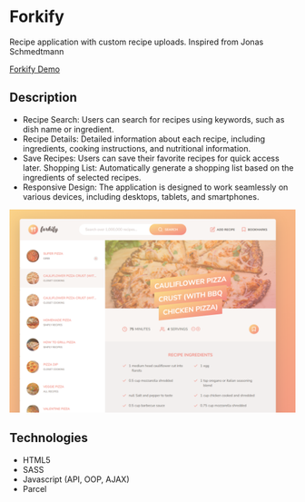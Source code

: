 # Forkify

Recipe application with custom recipe uploads. Inspired from Jonas Schmedtmann

[Forkify Demo](https://forkify-girbi.netlify.app)

## Description

- Recipe Search: Users can search for recipes using keywords, such as dish name or ingredient.
- Recipe Details: Detailed information about each recipe, including ingredients, cooking instructions, and nutritional information.
- Save Recipes: Users can save their favorite recipes for quick access later.
  Shopping List: Automatically generate a shopping list based on the ingredients of selected recipes.
- Responsive Design: The application is designed to work seamlessly on various devices, including desktops, tablets, and smartphones.

![Home](image.png)

## Technologies

- HTML5
- SASS
- Javascript (API, OOP, AJAX)
- Parcel
